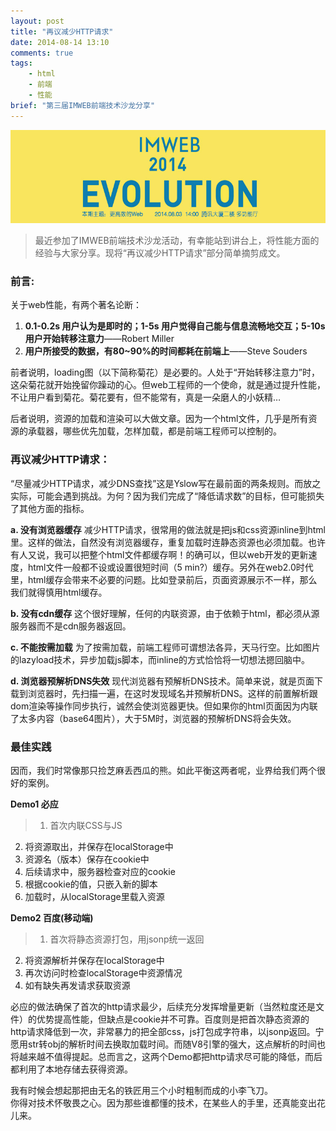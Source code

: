 ```yaml
---
layout: post
title: "再议减少HTTP请求"
date: 2014-08-14 13:10
comments: true
tags: 
	- html 
	- 前端 
	- 性能
brief: "第三届IMWEB前端技术沙龙分享"
---
```


![沙龙分享](/assets/blogImg/reduce-http.jpg)       
> 最近参加了IMWEB前端技术沙龙活动，有幸能站到讲台上，将性能方面的经验与大家分享。现将“再议减少HTTP请求”部分简单摘剪成文。



### 前言:

关于web性能，有两个著名论断：              
1. **0.1-0.2s 用户认为是即时的；1-5s 用户觉得自己能与信息流畅地交互；5-10s 用户开始转移注意力**——Robert Miller                               
2. **用户所接受的数据，有80~90%的时间都耗在前端上**——Steve Souders

前者说明，loading图（以下简称菊花）是必要的。人处于“开始转移注意力”时，这朵菊花就开始挽留你躁动的心。但web工程师的一个使命，就是通过提升性能，不让用户看到菊花。菊花要有，但不能常有，真是一朵磨人的小妖精…

后者说明，资源的加载和渲染可以大做文章。因为一个html文件，几乎是所有资源的承载器，哪些优先加载，怎样加载，都是前端工程师可以控制的。

### 再议减少HTTP请求：

“尽量减少HTTP请求，减少DNS查找”这是Yslow写在最前面的两条规则。而放之实际，可能会遇到挑战。为何？因为我们完成了“降低请求数”的目标，但可能损失了其他方面的指标。

**a. 没有浏览器缓存**
减少HTTP请求，很常用的做法就是把js和css资源inline到html里。这样的做法，自然没有浏览器缓存，重复加载时连静态资源也必须加载。也许有人又说，我可以把整个html文件都缓存啊！的确可以，但以web开发的更新速度，html文件一般都不设或设置很短时间（5 min?）缓存。另外在web2.0时代里，html缓存会带来不必要的问题。比如登录前后，页面资源展示不一样，那么我们就得慎用html缓存。

**b. 没有cdn缓存**
这个很好理解，任何的内联资源，由于依赖于html，都必须从源服务器而不是cdn服务器返回。

**c. 不能按需加载**
为了按需加载，前端工程师可谓想法各异，天马行空。比如图片的lazyload技术，异步加载js脚本，而inline的方式恰恰将一切想法摁回脑中。

**d. 浏览器预解析DNS失效**
现代浏览器有预解析DNS技术。简单来说，就是页面下载到浏览器时，先扫描一遍，在这时发现域名并预解析DNS。这样的前置解析跟dom渲染等操作同步执行，诚然会使浏览器更快。但如果你的html页面因为内联了太多内容（base64图片），大于5M时，浏览器的预解析DNS将会失效。

### 最佳实践
因而，我们时常像那只捡芝麻丢西瓜的熊。如此平衡这两者呢，业界给我们两个很好的案例。

**Demo1 必应**               
> 1. 首次内联CSS与JS
  2. 将资源取出，并保存在localStorage中
  3. 资源名（版本）保存在cookie中
  4. 后续请求中，服务器检查对应的cookie
  5. 根据cookie的值，只嵌入新的脚本
  6. 加载时，从localStorage里载入资源

**Demo2 百度(移动端)**               
> 1. 首次将静态资源打包，用jsonp统一返回
  2. 将资源解析并保存在localStorage中
  3. 再次访问时检查localStorage中资源情况
  4. 如有缺失再发请求获取资源

必应的做法确保了首次的http请求最少，后续充分发挥增量更新（当然粒度还是文件）的优势提高性能，但缺点是cookie并不可靠。百度则是把首次静态资源的http请求降低到一次，非常暴力的把全部css，js打包成字符串，以jsonp返回。宁愿用str转obj的解析时间去换取加载时间。而随V8引擎的强大，这点解析的时间也将越来越不值得提起。总而言之，这两个Demo都把http请求尽可能的降低，而后都利用了本地存储去获得资源。              

我有时候会想起那把由无名的铁匠用三个小时粗制而成的小李飞刀。                   
你得对技术怀敬畏之心。因为那些谁都懂的技术，在某些人的手里，还真能变出花儿来。

